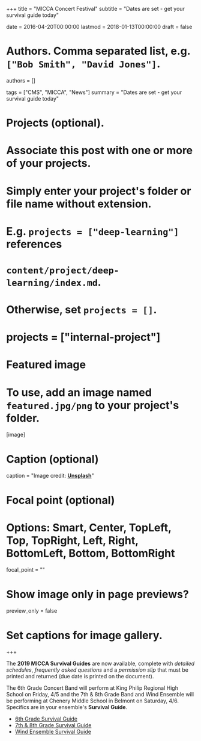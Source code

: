 +++
title = "MICCA Concert Festival"
subtitle = "Dates are set - get your survival guide today"

date = 2016-04-20T00:00:00
lastmod = 2018-01-13T00:00:00
draft = false

# Authors. Comma separated list, e.g. `["Bob Smith", "David Jones"]`.
authors = []

tags = ["CMS", "MICCA", "News"]
summary = "Dates are set - get your survival guide today"

# Projects (optional).
#   Associate this post with one or more of your projects.
#   Simply enter your project's folder or file name without extension.
#   E.g. `projects = ["deep-learning"]` references
#   `content/project/deep-learning/index.md`.
#   Otherwise, set `projects = []`.
# projects = ["internal-project"]

# Featured image
# To use, add an image named `featured.jpg/png` to your project's folder.
[image]
  # Caption (optional)
  caption = "Image credit: [**Unsplash**](https://unsplash.com/photos/6DBZqMe2c5U)"

  # Focal point (optional)
  # Options: Smart, Center, TopLeft, Top, TopRight, Left, Right, BottomLeft, Bottom, BottomRight
  focal_point = ""

  # Show image only in page previews?
  preview_only = false

# Set captions for image gallery.

+++

The **2019 MICCA Survival Guides** are now available, complete with *detailed schedules*, *frequently asked questions* and a *permission slip* that must be printed and returned (due date is printed on the document).

The 6th Grade Concert Band will perform at King Philip Regional High School on Friday, 4/5 and the 7th & 8th Grade Band and Wind Ensemble will be performing at Chenery Middle School in Belmont on Saturday, 4/6. Specifics are in your ensemble's **Survival Guide**.

* [6th Grade Survival Guide](https://drive.google.com/open?id=1BcVOGY-Wx4e492xpVjY_7hH9gK82n3ieYsonV3VkVOY)
* [7th & 8th Grade Survival Guide](https://drive.google.com/open?id=1hMNBu8S7DLm8HPJvFQGLB-gmqtiski2_Pg3UZ69oXiw)
* [Wind Ensemble Survival Guide](https://drive.google.com/open?id=121kFtYAntHqxBPCJULnckBCewS8kcJjnkHG0CnjRq_g)
